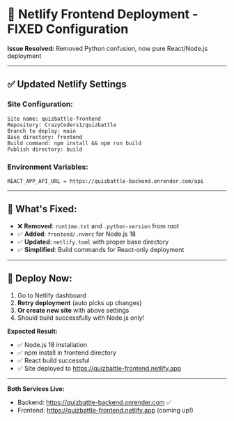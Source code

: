 # 🚀 Netlify Frontend Deployment - FIXED Configuration

**Issue Resolved:** Removed Python confusion, now pure React/Node.js deployment

---

## ✅ **Updated Netlify Settings**

### **Site Configuration:**
```
Site name: quizbattle-frontend
Repository: CrazyCoders1/quizbattle  
Branch to deploy: main
Base directory: frontend
Build command: npm install && npm run build
Publish directory: build
```

### **Environment Variables:**
```
REACT_APP_API_URL = https://quizbattle-backend.onrender.com/api
```

---

## 🎯 **What's Fixed:**

- ❌ **Removed**: `runtime.txt` and `.python-version` from root
- ✅ **Added**: `frontend/.nvmrc` for Node.js 18
- ✅ **Updated**: `netlify.toml` with proper base directory
- ✅ **Simplified**: Build commands for React-only deployment

---

## 🚀 **Deploy Now:**

1. Go to Netlify dashboard
2. **Retry deployment** (auto picks up changes)
3. **Or create new site** with above settings
4. Should build successfully with Node.js only!

**Expected Result:**
- ✅ Node.js 18 installation
- ✅ npm install in frontend directory  
- ✅ React build successful
- ✅ Site deployed to https://quizbattle-frontend.netlify.app

---

**Both Services Live:**
- Backend: https://quizbattle-backend.onrender.com ✅
- Frontend: https://quizbattle-frontend.netlify.app (coming up!)
